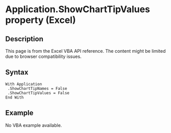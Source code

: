# Application.ShowChartTipValues property (Excel)

## Description
This page is from the Excel VBA API reference. The content might be limited due to browser compatibility issues.

## Syntax
```vba
With Application 
 .ShowChartTipNames = False 
 .ShowChartTipValues = False 
End With
```

## Example
No VBA example available.
